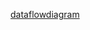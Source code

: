 [dataflowdiagram](https://user-images.githubusercontent.com/94229180/143078572-b83127b0-eb36-4387-88f9-1eed3b897f86.png)
